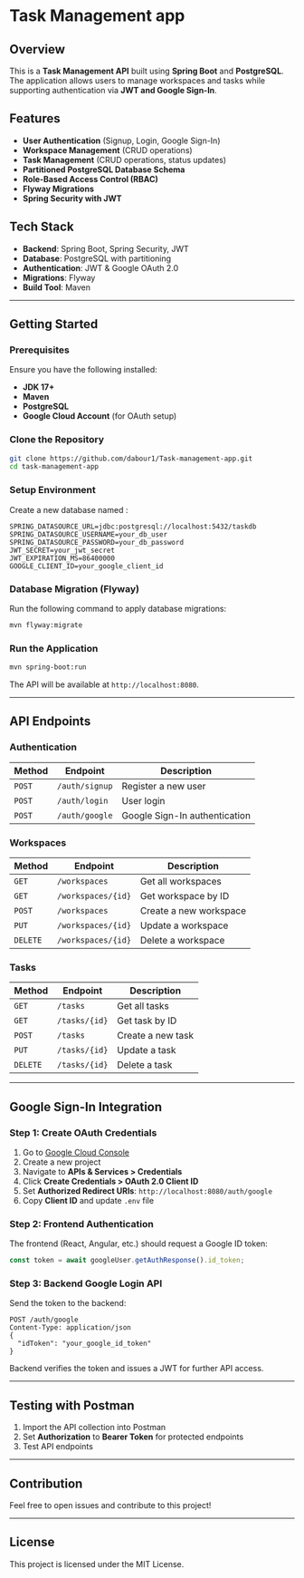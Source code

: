 # Task Management app

## Overview
This is a **Task Management API** built using **Spring Boot** and **PostgreSQL**. The application allows users to manage workspaces and tasks while supporting authentication via **JWT and Google Sign-In**.

## Features
- **User Authentication** (Signup, Login, Google Sign-In)
- **Workspace Management** (CRUD operations)
- **Task Management** (CRUD operations, status updates)
- **Partitioned PostgreSQL Database Schema**
- **Role-Based Access Control (RBAC)**
- **Flyway Migrations**
- **Spring Security with JWT**

## Tech Stack
- **Backend**: Spring Boot, Spring Security, JWT
- **Database**: PostgreSQL with partitioning
- **Authentication**: JWT & Google OAuth 2.0
- **Migrations**: Flyway
- **Build Tool**: Maven

---

## Getting Started

### Prerequisites
Ensure you have the following installed:
- **JDK 17+**
- **Maven**
- **PostgreSQL**
- **Google Cloud Account** (for OAuth setup)

### Clone the Repository
```bash
git clone https://github.com/dabour1/Task-management-app.git
cd task-management-app
```

### Setup Environment  
Create a new database named :
```properties
SPRING_DATASOURCE_URL=jdbc:postgresql://localhost:5432/taskdb
SPRING_DATASOURCE_USERNAME=your_db_user
SPRING_DATASOURCE_PASSWORD=your_db_password
JWT_SECRET=your_jwt_secret
JWT_EXPIRATION_MS=86400000
GOOGLE_CLIENT_ID=your_google_client_id
```

### Database Migration (Flyway)
Run the following command to apply database migrations:
```bash
mvn flyway:migrate
```

### Run the Application
```bash
mvn spring-boot:run
```
The API will be available at `http://localhost:8080`.

---

## API Endpoints

### Authentication
| Method | Endpoint | Description |
|--------|---------|-------------|
| `POST` | `/auth/signup` | Register a new user |
| `POST` | `/auth/login` | User login |
| `POST` | `/auth/google` | Google Sign-In authentication |

### Workspaces
| Method | Endpoint | Description |
|--------|---------|-------------|
| `GET` | `/workspaces` | Get all workspaces |
| `GET` | `/workspaces/{id}` | Get workspace by ID |
| `POST` | `/workspaces` | Create a new workspace |
| `PUT` | `/workspaces/{id}` | Update a workspace |
| `DELETE` | `/workspaces/{id}` | Delete a workspace |

### Tasks
| Method | Endpoint | Description |
|--------|---------|-------------|
| `GET` | `/tasks` | Get all tasks |
| `GET` | `/tasks/{id}` | Get task by ID |
| `POST` | `/tasks` | Create a new task |
| `PUT` | `/tasks/{id}` | Update a task |
| `DELETE` | `/tasks/{id}` | Delete a task |

---

## Google Sign-In Integration

### Step 1: Create OAuth Credentials
1. Go to [Google Cloud Console](https://console.cloud.google.com/)
2. Create a new project
3. Navigate to **APIs & Services > Credentials**
4. Click **Create Credentials > OAuth 2.0 Client ID**
5. Set **Authorized Redirect URIs**: `http://localhost:8080/auth/google`
6. Copy **Client ID** and update `.env` file

### Step 2: Frontend Authentication
The frontend (React, Angular, etc.) should request a Google ID token:
```javascript
const token = await googleUser.getAuthResponse().id_token;
```

### Step 3: Backend Google Login API
Send the token to the backend:
```http
POST /auth/google
Content-Type: application/json
{
  "idToken": "your_google_id_token"
}
```

Backend verifies the token and issues a JWT for further API access.

---

## Testing with Postman
1. Import the API collection into Postman
2. Set **Authorization** to **Bearer Token** for protected endpoints
3. Test API endpoints

---

## Contribution
Feel free to open issues and contribute to this project!

---

## License
This project is licensed under the MIT License.

